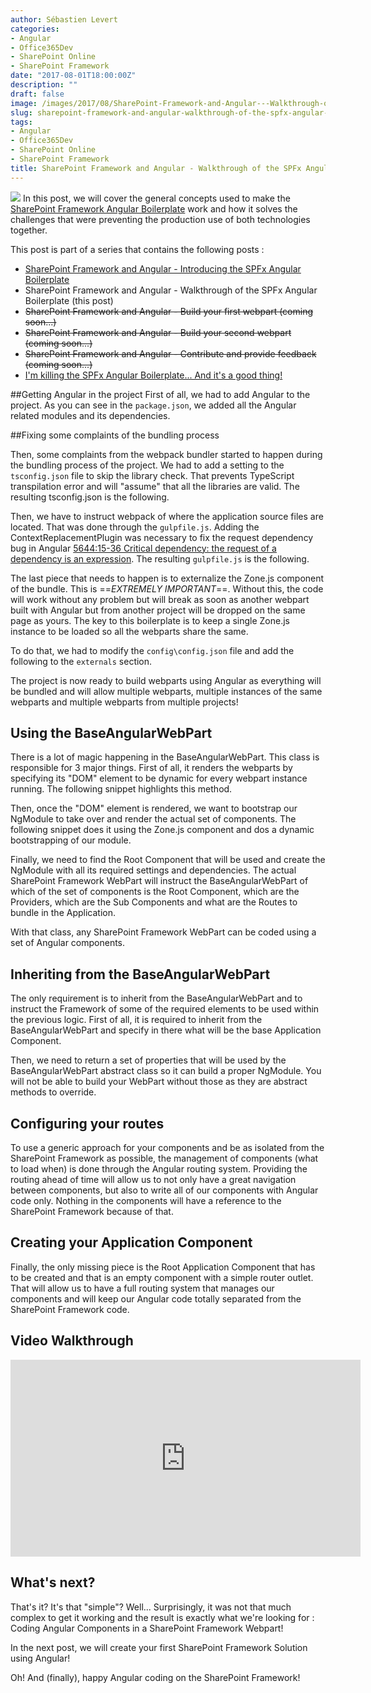 ```yaml
---
author: Sébastien Levert
categories:
- Angular
- Office365Dev
- SharePoint Online
- SharePoint Framework
date: "2017-08-01T18:00:00Z"
description: ""
draft: false
image: /images/2017/08/SharePoint-Framework-and-Angular---Walkthrough-of-the-SPFx-Angular-Boilerplate-1.jpg
slug: sharepoint-framework-and-angular-walkthrough-of-the-spfx-angular-boilerplate
tags:
- Angular
- Office365Dev
- SharePoint Online
- SharePoint Framework
title: SharePoint Framework and Angular - Walkthrough of the SPFx Angular Boilerplate
---
```



![](/content/images/2017/08/SharePoint-Framework-and-Angular---Walkthrough-of-the-SPFx-Angular-Boilerplate.jpg)
In this post, we will cover the general concepts used to make the [SharePoint Framework Angular Boilerplate](https://github.com/sebastienlevert/spfx-angular-boilerplate) work and how it solves the challenges that were preventing the production use of both technologies together.

This post is part of a series that contains the following posts :

* [SharePoint Framework and Angular - Introducing the SPFx Angular Boilerplate](http://www.sebastienlevert.com/2017/07/31/sharepoint-framework-and-angular-introducing-the-spfx-angular-boilerplate)
* SharePoint Framework and Angular - Walkthrough of the SPFx Angular Boilerplate (this post)
* ~~SharePoint Framework and Angular - Build your first webpart (coming soon...)~~
* ~~SharePoint Framework and Angular - Build your second webpart (coming soon...)~~
* ~~SharePoint Framework and Angular - Contribute and provide feedback (coming soon...)~~
* [I'm killing the SPFx Angular Boilerplate... And it's a good thing!](http://sebastienlevert.com/2017/12/01/killing-the-spfx-angular-boilerplate/)

##Getting Angular in the project
First of all, we had to add Angular to the project. As you can see in the <code>package.json</code>, we added all the Angular related modules and its dependencies.

<script src="https://gist.github.com/sebastienlevert/ad54fd718fe931ae974b5ba0f14ad765.js"></script>

##Fixing some complaints of the bundling process

Then, some complaints from the webpack bundler started to happen during the bundling process of the project. We had to add a setting to the <code>tsconfig.json</code> file to skip the library check. That prevents TypeScript transpilation error and will "assume" that all the libraries are valid. The resulting tsconfig.json is the following.

<script src="https://gist.github.com/sebastienlevert/59760c26127328df01d9941850163ca3.js"></script>

Then, we have to instruct webpack of where the application source files are located. That was done through the <code>gulpfile.js</code>. Adding the ContextReplacementPlugin was necessary to fix the request dependency bug in Angular [5644:15-36 Critical dependency: the request of a dependency is an expression](https://github.com/angular/angular/issues/11580). The resulting <code>gulpfile.js</code> is the following.

<script src="https://gist.github.com/sebastienlevert/7f14d8e822f46412556bdbd5703c8894.js"></script>

The last piece that needs to happen is to externalize the Zone.js component of the bundle. This is ==*EXTREMELY IMPORTANT*==. Without this, the code will work without any problem but will break as soon as another webpart built with Angular but from another project will be dropped on the same page as yours. The key to this boilerplate is to keep a single Zone.js instance to be loaded so all the webparts share the same.

To do that, we had to modify the <code>config\config.json</code> file and add the following to the <code>externals</code> section.

<script src="https://gist.github.com/sebastienlevert/d2e6d4f957dacd7a8f88c88f1af77473.js"></script>

The project is now ready to build webparts using Angular as everything will be bundled and will allow multiple webparts, multiple instances of the same webparts and multiple webparts from multiple projects!

## Using the BaseAngularWebPart
There is a lot of magic happening in the BaseAngularWebPart. This class is responsible for 3 major things. First of all, it renders the webparts by specifying its "DOM" element to be dynamic for every webpart instance running. The following snippet highlights this method.

<script src="https://gist.github.com/sebastienlevert/d36fa8fcac22dfcc1fa93ba367eb1be6.js"></script>

Then, once the "DOM" element is rendered, we want to bootstrap our NgModule to take over and render the actual set of components. The following snippet does it using the Zone.js component and dos a dynamic bootstrapping of our module.

<script src="https://gist.github.com/sebastienlevert/c834ca62ee531794d62bd2b83d6abc5d.js"></script>

Finally, we need to find the Root Component that will be used and create the NgModule with all its required settings and dependencies. The actual SharePoint Framework WebPart will instruct the BaseAngularWebPart of which of the set of components is the Root Component, which are the Providers, which are the Sub Components and what are the Routes to bundle in the Application.

<script src="https://gist.github.com/sebastienlevert/0b417f1b296b8f57c61f389ecc6c1450.js"></script>

With that class, any SharePoint Framework WebPart can be coded using a set of Angular components.

## Inheriting from the BaseAngularWebPart
The only requirement is to inherit from the BaseAngularWebPart and to instruct the Framework of some of the required elements to be used within the previous logic. First of all, it is required to inherit from the BaseAngularWebPart and specify in there what will be the base Application Component.

<script src="https://gist.github.com/sebastienlevert/a7fda0179661647e97a76445cd2ed242.js"></script>

Then, we need to return a set of properties that will be used by the BaseAngularWebPart abstract class so it can build a proper NgModule. You will not be able to build your WebPart without those as they are abstract methods to override.

<script src="https://gist.github.com/sebastienlevert/3217ba7d2988b47bcf34dca32602342f.js"></script>

## Configuring your routes

To use a generic approach for your components and be as isolated from the SharePoint Framework as possible, the management of components (what to load when) is done through the Angular routing system. Providing the routing ahead of time will allow us to not only have a great navigation between components, but also to write all of our components with Angular code only. Nothing in the components will have a reference to the SharePoint Framework because of that.

<script src="https://gist.github.com/sebastienlevert/bdaba3ae84738f32297c90758472ab6a.js"></script>

## Creating your Application Component

Finally, the only missing piece is the Root Application Component that has to be created and that is an empty component with a simple router outlet. That will allow us to have a full routing system that manages our components and will keep our Angular code totally separated from the SharePoint Framework code.

<script src="https://gist.github.com/sebastienlevert/2b5b79b00023d1aaec6ef5772b2c1503.js"></script>

## Video Walkthrough

<iframe width="560" height="315" src="https://www.youtube.com/embed/u5pIyiY_U14" frameborder="0" allowfullscreen></iframe>

## What's next?

That's it? It's that "simple"? Well... Surprisingly, it was not that much complex to get it working and the result is exactly what we're looking for : Coding Angular Components in a SharePoint Framework Webpart!

In the next post, we will create your first SharePoint Framework Solution using Angular!

Oh! And (finally), happy Angular coding on the SharePoint Framework!